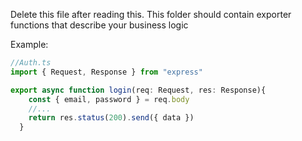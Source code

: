 Delete this file after reading this.
This folder should contain exporter functions that describe your business logic

Example:
```ts
//Auth.ts
import { Request, Response } from "express"

export async function login(req: Request, res: Response){
    const { email, password } = req.body
    //...
    return res.status(200).send({ data })
  }
```
